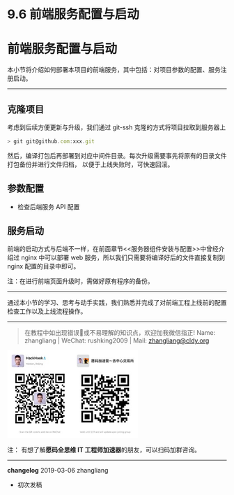 # 9.6 前端服务配置与启动

# 前端服务配置与启动

本小节将介绍如何部署本项目的前端服务，其中包括：对项目参数的配置、服务注册启动。

* * *

## 克隆项目

考虑到后续方便更新与升级，我们通过 git-ssh 克隆的方式将项目拉取到服务器上

```js
> git git@github.com:xxx.git
```

然后，编译打包后再部署到对应中间件目录。每次升级需要事先将原有的目录文件打包备份并进行文件归档， 以便于上线失败时，可快速回滚。

## 参数配置

*   检查后端服务 API 配置

## 服务启动

前端的启动方式与后端不一样，在前面章节\<\<服务器组件安装与配置>>中曾经介绍过 nginx 中可以部署 web 服务，所以我们只需要将编译好后的文件直接复制到 nginx 配置的目录中即可。

注：在进行前端页面升级时，需做好原有程序的备份。

* * *

通过本小节的学习、思考与动手实践，我们熟悉并完成了对前端工程上线前的配置检查工作以及上线流程操作。

* * *

> 在教程中如出现错误🐛或不易理解的知识点，欢迎加我微信指正! Name: zhangliang | WeChat: rushking2009 | Mail: zhangliang@cldy.org

![Show me your code.](img/9c507c40d372f5692d061c802a44deb2.jpg "加群了解")![](img/aab6c923225b0a35b6580de17534641d.jpg)

注： 有想了解**愿码全思维 IT 工程师加速器**的朋友，可以扫码加群咨询。

* * *

**changelog** 2019-03-06 zhangliang

*   初次发稿
